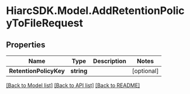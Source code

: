 # HiarcSDK.Model.AddRetentionPolicyToFileRequest
## Properties

Name | Type | Description | Notes
------------ | ------------- | ------------- | -------------
**RetentionPolicyKey** | **string** |  | [optional] 

[[Back to Model list]](../README.md#documentation-for-models) [[Back to API list]](../README.md#documentation-for-api-endpoints) [[Back to README]](../README.md)

